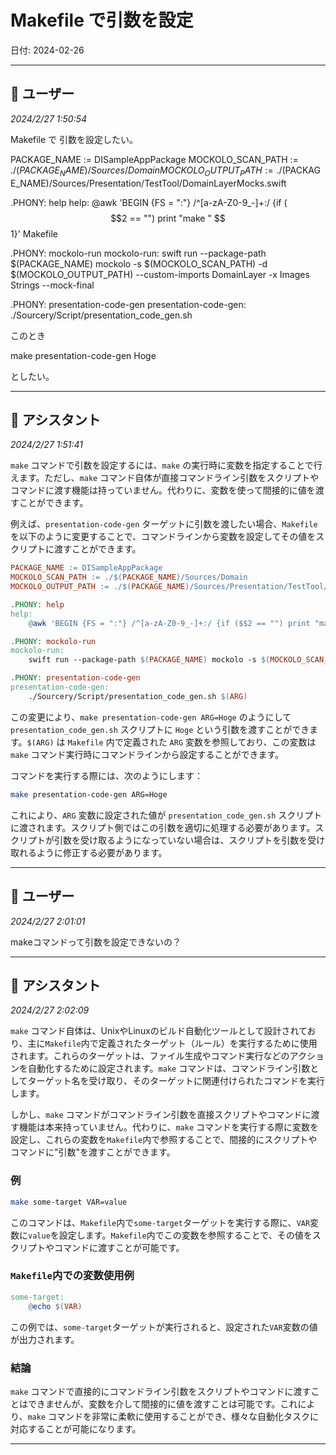 # Makefile で引数を設定

日付: 2024-02-26

---

## 👤 ユーザー
*2024/2/27 1:50:54*

Makefile で 引数を設定したい。

PACKAGE_NAME := DISampleAppPackage
MOCKOLO_SCAN_PATH := ./$(PACKAGE_NAME)/Sources/Domain
MOCKOLO_OUTPUT_PATH := ./$(PACKAGE_NAME)/Sources/Presentation/TestTool/DomainLayerMocks.swift

.PHONY: help
help:
	@awk 'BEGIN {FS = ":"} /^[a-zA-Z0-9_-]+:/ {if ($$2 == "") print "make " $$1}' Makefile

.PHONY: mockolo-run
mockolo-run:
	swift run --package-path $(PACKAGE_NAME) mockolo -s $(MOCKOLO_SCAN_PATH) -d $(MOCKOLO_OUTPUT_PATH) --custom-imports DomainLayer -x Images Strings --mock-final

.PHONY: presentation-code-gen
presentation-code-gen:
	./Sourcery/Script/presentation_code_gen.sh


このとき

make presentation-code-gen Hoge    

としたい。

---

## 🤖 アシスタント
*2024/2/27 1:51:41*

`make` コマンドで引数を設定するには、`make` の実行時に変数を指定することで行えます。ただし、`make` コマンド自体が直接コマンドライン引数をスクリプトやコマンドに渡す機能は持っていません。代わりに、変数を使って間接的に値を渡すことができます。

例えば、`presentation-code-gen` ターゲットに引数を渡したい場合、`Makefile` を以下のように変更することで、コマンドラインから変数を設定してその値をスクリプトに渡すことができます。

```makefile
PACKAGE_NAME := DISampleAppPackage
MOCKOLO_SCAN_PATH := ./$(PACKAGE_NAME)/Sources/Domain
MOCKOLO_OUTPUT_PATH := ./$(PACKAGE_NAME)/Sources/Presentation/TestTool/DomainLayerMocks.swift

.PHONY: help
help:
	@awk 'BEGIN {FS = ":"} /^[a-zA-Z0-9_-]+:/ {if ($$2 == "") print "make " $$1}' Makefile

.PHONY: mockolo-run
mockolo-run:
	swift run --package-path $(PACKAGE_NAME) mockolo -s $(MOCKOLO_SCAN_PATH) -d $(MOCKOLO_OUTPUT_PATH) --custom-imports DomainLayer -x Images Strings --mock-final

.PHONY: presentation-code-gen
presentation-code-gen:
	./Sourcery/Script/presentation_code_gen.sh $(ARG)

```

この変更により、`make presentation-code-gen ARG=Hoge` のようにして `presentation_code_gen.sh` スクリプトに `Hoge` という引数を渡すことができます。`$(ARG)` は `Makefile` 内で定義された `ARG` 変数を参照しており、この変数は `make` コマンド実行時にコマンドラインから設定することができます。

コマンドを実行する際には、次のようにします：

```bash
make presentation-code-gen ARG=Hoge
```

これにより、`ARG` 変数に設定された値が `presentation_code_gen.sh` スクリプトに渡されます。スクリプト側ではこの引数を適切に処理する必要があります。スクリプトが引数を受け取るようになっていない場合は、スクリプトを引数を受け取れるように修正する必要があります。

---

## 👤 ユーザー
*2024/2/27 2:01:01*

makeコマンドって引数を設定できないの？

---

## 🤖 アシスタント
*2024/2/27 2:02:09*

`make` コマンド自体は、UnixやLinuxのビルド自動化ツールとして設計されており、主に`Makefile`内で定義されたターゲット（ルール）を実行するために使用されます。これらのターゲットは、ファイル生成やコマンド実行などのアクションを自動化するために設定されます。`make` コマンドは、コマンドライン引数としてターゲット名を受け取り、そのターゲットに関連付けられたコマンドを実行します。

しかし、`make` コマンドがコマンドライン引数を直接スクリプトやコマンドに渡す機能は本来持っていません。代わりに、`make` コマンドを実行する際に変数を設定し、これらの変数を`Makefile`内で参照することで、間接的にスクリプトやコマンドに"引数"を渡すことができます。

### 例

```bash
make some-target VAR=value
```

このコマンドは、`Makefile`内で`some-target`ターゲットを実行する際に、`VAR`変数に`value`を設定します。`Makefile`内でこの変数を参照することで、その値をスクリプトやコマンドに渡すことが可能です。

### `Makefile`内での変数使用例

```makefile
some-target:
    @echo $(VAR)
```

この例では、`some-target`ターゲットが実行されると、設定された`VAR`変数の値が出力されます。

### 結論

`make` コマンドで直接的にコマンドライン引数をスクリプトやコマンドに渡すことはできませんが、変数を介して間接的に値を渡すことは可能です。これにより、`make` コマンドを非常に柔軟に使用することができ、様々な自動化タスクに対応することが可能になります。

---
